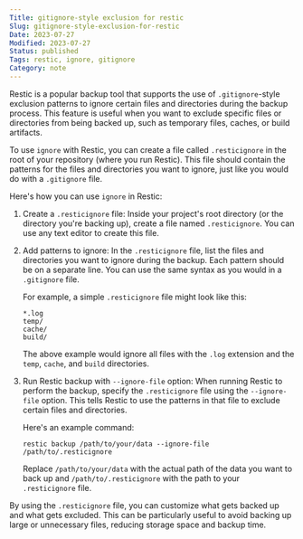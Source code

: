 ```yaml
---
Title: gitignore-style exclusion for restic
Slug: gitignore-style-exclusion-for-restic
Date: 2023-07-27
Modified: 2023-07-27
Status: published
Tags: restic, ignore, gitignore 
Category: note
---
```


Restic is a popular backup tool that supports the use of `.gitignore`-style exclusion patterns to ignore certain files and directories during the backup process. This feature is useful when you want to exclude specific files or directories from being backed up, such as temporary files, caches, or build artifacts.

To use `ignore` with Restic, you can create a file called `.resticignore` in the root of your repository (where you run Restic). This file should contain the patterns for the files and directories you want to ignore, just like you would do with a `.gitignore` file.

Here's how you can use `ignore` in Restic:

1. Create a `.resticignore` file:
   Inside your project's root directory (or the directory you're backing up), create a file named `.resticignore`. You can use any text editor to create this file.

2. Add patterns to ignore:
   In the `.resticignore` file, list the files and directories you want to ignore during the backup. Each pattern should be on a separate line. You can use the same syntax as you would in a `.gitignore` file.

   For example, a simple `.resticignore` file might look like this:
   ```
   *.log
   temp/
   cache/
   build/
   ```

   The above example would ignore all files with the `.log` extension and the `temp`, `cache`, and `build` directories.

3. Run Restic backup with `--ignore-file` option:
   When running Restic to perform the backup, specify the `.resticignore` file using the `--ignore-file` option. This tells Restic to use the patterns in that file to exclude certain files and directories.

   Here's an example command:
   ```
   restic backup /path/to/your/data --ignore-file /path/to/.resticignore
   ```

   Replace `/path/to/your/data` with the actual path of the data you want to back up and `/path/to/.resticignore` with the path to your `.resticignore` file.

By using the `.resticignore` file, you can customize what gets backed up and what gets excluded. This can be particularly useful to avoid backing up large or unnecessary files, reducing storage space and backup time.